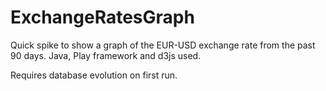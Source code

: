 ExchangeRatesGraph
==================

Quick spike to show a graph of the EUR-USD exchange rate from the past 90 days. Java, Play framework and d3js used.

Requires database evolution on first run.